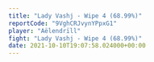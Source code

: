 ```yaml
---
title: "Lady Vashj - Wipe 4 (68.99%)"
reportCode: "9VghCRJvynYPpxG1"
player: "Aëlendrïll"
fight: "Lady Vashj - Wipe 4 (68.99%)"
date: 2021-10-10T19:07:58.024000+00:00
---
```

